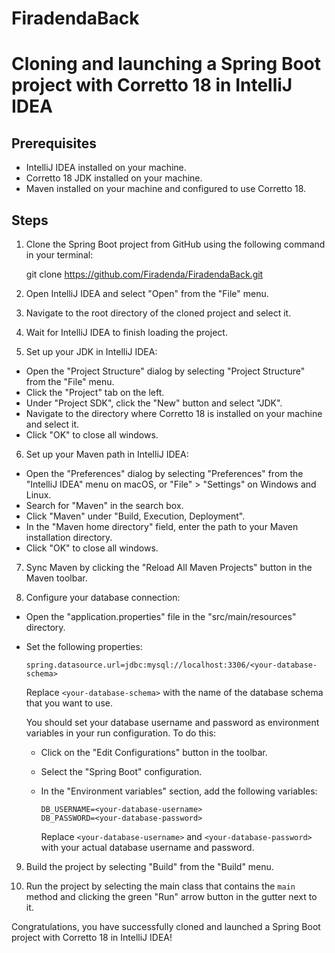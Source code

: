 # FiradendaBack

# Cloning and launching a Spring Boot project with Corretto 18 in IntelliJ IDEA

## Prerequisites

- IntelliJ IDEA installed on your machine.
- Corretto 18 JDK installed on your machine.
- Maven installed on your machine and configured to use Corretto 18.

## Steps

1. Clone the Spring Boot project from GitHub using the following command in your terminal:  

    git clone https://github.com/Firadenda/FiradendaBack.git

2. Open IntelliJ IDEA and select "Open" from the "File" menu.

3. Navigate to the root directory of the cloned project and select it.

4. Wait for IntelliJ IDEA to finish loading the project.

5. Set up your JDK in IntelliJ IDEA:

- Open the "Project Structure" dialog by selecting "Project Structure" from the "File" menu.
- Click the "Project" tab on the left.
- Under "Project SDK", click the "New" button and select "JDK".
- Navigate to the directory where Corretto 18 is installed on your machine and select it.
- Click "OK" to close all windows.

6. Set up your Maven path in IntelliJ IDEA:

- Open the "Preferences" dialog by selecting "Preferences" from the "IntelliJ IDEA" menu on macOS, or "File" > "Settings" on Windows and Linux.
- Search for "Maven" in the search box.
- Click "Maven" under "Build, Execution, Deployment".
- In the "Maven home directory" field, enter the path to your Maven installation directory.
- Click "OK" to close all windows.

7. Sync Maven by clicking the "Reload All Maven Projects" button in the Maven toolbar.

8. Configure your database connection:

- Open the "application.properties" file in the "src/main/resources" directory.
- Set the following properties:

   ```
   spring.datasource.url=jdbc:mysql://localhost:3306/<your-database-schema>
   ```
   
   Replace `<your-database-schema>` with the name of the database schema that you want to use.
   
   You should set your database username and password as environment variables in your run configuration. To do this:
   
   - Click on the "Edit Configurations" button in the toolbar.
   - Select the "Spring Boot" configuration.
   - In the "Environment variables" section, add the following variables:
   
      ```
      DB_USERNAME=<your-database-username>
      DB_PASSWORD=<your-database-password>
      ```
      
      Replace `<your-database-username>` and `<your-database-password>` with your actual database username and password.

9. Build the project by selecting "Build" from the "Build" menu.

10. Run the project by selecting the main class that contains the `main` method and clicking the green "Run" arrow button in the gutter next to it.

Congratulations, you have successfully cloned and launched a Spring Boot project with Corretto 18 in IntelliJ IDEA!
